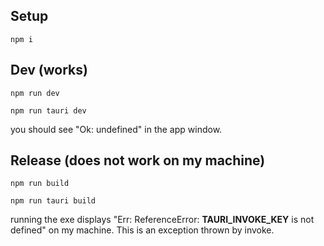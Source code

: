 Setup
---
```npm i```

Dev (works)
---
```npm run dev```

```npm run tauri dev```

you should see "Ok: undefined" in the app window.

Release (does not work on my machine)
---
```npm run build```

```npm run tauri build```

 running the exe displays "Err: ReferenceError: __TAURI_INVOKE_KEY__ is not defined" on my machine. This is an exception thrown by invoke.
